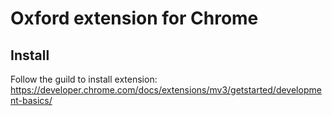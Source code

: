 # Oxford extension for Chrome

## Install

Follow the guild to install extension: https://developer.chrome.com/docs/extensions/mv3/getstarted/development-basics/